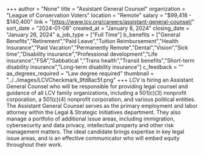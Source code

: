 +++
author = "None"
title = "Assistant General Counsel"
organization = "League of Conservation Voters"
location = "Remote"
salary = "$99,418 - $140,400"
link = "https://www.lcv.org/careers/assistant-general-counsel/"
sort_date = "2024-01-08"
created_at = "January 8, 2024"
closing_date = "January 26, 2024"
a_job_type = ["Full Time"]
b_benefits = ["General Benefits","Retirement","Paid Leave","Tuition Reimbursement","Health Insurance","Paid Vacation","Permanently Remote","Dental","Vision","Sick time","Disability insurance","Professional development","Life insurance","FSA","Sabbatical ","Trans health","Transit benefits","Short-term disability insurance","Long-term disability insurance"]
c_feedback = ""
aa_degrees_required = "Law degree required"
thumbnail = "../../images/LCVCheckmark_9fd8ac5f.png"
+++
LCV is hiring an Assistant General Counsel who will be responsible for providing legal counsel and guidance of all LCV family organizations, including a 501(c)(3) nonprofit corporation, a 501(c)(4) nonprofit corporation, and various political entities. The Assistant General Counsel serves as the primary employment and labor attorney within the Legal & Strategic Initiatives department. They also manage a portfolio of additional issue areas, including immigration, cybersecurity and data privacy, intellectual property and other risk management matters. The ideal candidate brings expertise in key legal issue areas, and is an effective communicator who will embed equity throughout their work.